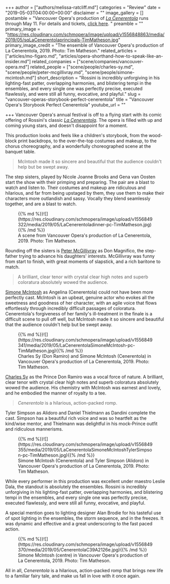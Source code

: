 +++
author = ["authors/melissa-ratcliff.md"]
categories = "Review"
date = "2019-05-03T04:00:00+00:00"
disclaimer = ""
image_gallery = []
postamble = "Vancouver Opera's production of [_La Cenerentola_](https://www.vancouveropera.ca/cenerentola/) runs through May 11. For details and tickets, [click here](https://www.vancouveropera.ca/cenerentola/). "
preamble = ""
primary_image = "https://res.cloudinary.com/schmopera/image/upload/v1556848863/media/2019/05/sqLaCenerentolaprincipals-TimMatheson.jpg"
primary_image_credit = "The ensemble of Vancouver Opera's production of La Cenerentola, 2019. Photo: Tim Matheson."
related_articles = ["articles/mo-figaro.md", "articles/opera-shorthand-how-to-speak-like-an-insider.md"]
related_companies = ["scene/companies/vancouver-opera.md"]
related_people = ["scene/people/charles-sy.md", "scene/people/peter-mcgillivray.md", "scene/people/simone-mcintosh.md"]
short_description = "Rossini is incredibly unforgiving in his lighting-fast patter, overlapping harmonies, and blistering tempi in the ensembles, and every single one was perfectly precise, executed flawlessly, and were still all funny, evocative, and playful."
slug = "vancouver-operas-storybook-perfect-cenerentola"
title = "Vancouver Opera's Storybook Perfect Cenerentola"
youtube_url = ""

+++
Vancouver Opera's annual festival is off to a flying start with its comic offering of Rossini's classic [_La Cenerentola_](https://www.vancouveropera.ca/cenerentola/). The opera is filled with up and coming young stars, and doesn't disappoint for a moment.

This production looks and feels like a children's storybook, from the wood-block print backdrops, to the over-the-top costumes and makeup, to the chorus choreography, and a wonderfully choreographed scene at the banquet table.

>McIntosh made it so sincere and beautiful that the audience couldn't help but be swept away.

The step sisters, played by Nicole Joanne Brooks and Gena van Oosten start the show with their primping and preparing. The pair are a blast to watch and listen to. Their costumes and makeup are ridiculous and hilarious, and far from being upstaged by them, they use them to make their characters more outlandish and sassy. Vocally they blend seamlessly together, and are a blast to watch.

<figure data-type="image">{{% md %}}![](https://res.cloudinary.com/schmopera/image/upload/v1556849322/media/2019/05/LaCenerentoladinner-pc-TimMatheson.jpg){{% /md %}}

<figcaption>A scene from Vancouver Opera's production of La Cenerentola, 2019. Photo: Tim Matheson.</figcaption>

</figure>

Rounding off the sisters is [Peter McGillivray](/scene/people/peter-mcgillivray/) as Don Magnifico, the step-father trying to advance his daughters' interests. McGillivray was funny from start to finish, with great moments of slapstick, and a rich baritone to match.

>A brilliant, clear tenor with crystal clear high notes and superb coloratura absolutely wowed the audience.

[Simone McIntosh](/scene/people/simone-mcintosh/) as Angelina (Cenerentola) could not have been more perfectly cast. McIntosh is an upbeat, genuine actor who evokes all the sweetness and goodness of her character, with an agile voice that flows effortlessly through incredibly difficult passages of coloratura. Cenerentola's forgiveness of her family's ill-treatment in the finale is a difficult scene to pull off well, but McIntosh made it so sincere and beautiful that the audience couldn't help but be swept away.

<figure data-type="image">{{% md %}}![](https://res.cloudinary.com/schmopera/image/upload/v1556849341/media/2019/05/LaCenerentolaSimoneMcIntosh-pc-TimMatheson.jpg){{% /md %}}

<figcaption>Charles Sy (Don Ramiro) and Simone McIntosh (Cenerentola) in Vancouver Opera's production of La Cenerentola, 2019. Photo: Tim Matheson.</figcaption>

</figure>

[Charles Sy](/scene/people/charles-sy/) as the Prince Don Ramiro was a vocal force of nature. A brilliant, clear tenor with crystal clear high notes and superb coloratura absolutely wowed the audience. His chemistry with McIntosh was earnest and lovely, and he embodied the manner of royalty to a tee.

>_Cenerentola_ is a hilarious, action-packed romp.

Tyler Simpson as Alidoro and Daniel Thielmann as Dandini complete the cast. Simpson has a beautiful rich voice and was so heartfelt as the kind/wise mentor, and Thielmann was delightful in his mock-Prince outfit and ridiculous mannerisms.

<figure data-type="image">{{% md %}}![](https://res.cloudinary.com/schmopera/image/upload/v1556849355/media/2019/05/LaCenerentolaSimoneMcIntoshTylerSimpson-pc-TimMatheson.jpg){{% /md %}}

<figcaption>Simone McIntosh (Cenerentola) and Tyler Simpson (Alidoro) in Vancouver Opera's production of La Cenerentola, 2019. Photo: Tim Matheson.</figcaption>

</figure>

While every performer in this production was excellent under maestro Leslie Dala, the standout is absolutely the ensembles. Rossini is incredibly unforgiving in his lighting-fast patter, overlapping harmonies, and blistering tempi in the ensembles, and every single one was perfectly precise, executed flawlessly, and were still all funny, evocative, and playful.

A special mention goes to lighting designer Alan Brodie for his tasteful use of spot lighting in the ensembles, the storm sequence, and in the freezes. It was dynamic and effective and a great underscoring to the fast paced action.

<figure data-type="image">{{% md %}}![](https://res.cloudinary.com/schmopera/image/upload/v1556849370/media/2019/05/CenerentolaC39A2126e.jpg){{% /md %}}

<figcaption>Simone McIntosh (centre) in Vancouver Opera's production of La Cenerentola, 2019. Photo: Tim Matheson.</figcaption>

</figure>

All in all, _Cenerentola_ is a hilarious, action-packed romp that brings new life to a familiar fairy tale, and make us fall in love with it once again.